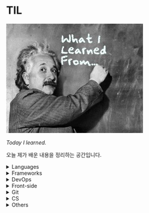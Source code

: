 # TIL

![image](resources/image.jpg)

*Today I learned.*

오늘 제가 배운 내용을 정리하는 공간입니다.

<details>
  <summary>Languages</summary>
  <ul>
    <li>
      <details>
      <summary><a href="languages/java.md" target="_blank">Java</a></summary>
        <ul>
          <li><a href="languages/java.md#fature" target="_blank">Java의 특징</a></li>
          <li><a href="languages/java.md#philosophy" target="_blank">Java의 철학</a></li>
          <li><a href="languages/java.md#run-java-cli" target="_blank">IDE없이 컴파일, 실행하기</a></li>
          <li><a href="languages/java.md#wrapper-class" target="_blank">Wrapper Class</a></li>
          <li><a href="languages/java.md#date" target="_blank">Date</a></li>
          <li><a href="languages/java.md#javadoc" target="_blank">JavaDoc</a></li>
          <li><a href="languages/java.md#math" target="_blank">Math</a></li>
          <li><a href="languages/java.md#length" target="_blank">length, length(), size()</a></li>
          <li><a href="languages/java.md#equals" target="_blank">==과 equals()</a></li>
          <li><a href="languages/java.md#touppercase" target="_blank">문자열 변환 함수</a></li>
          <li><a href="languages/java.md#lombok" target="_blank">Lombok</a></li>
          <li><a href="languages/java.md#javabean" target="_blank">JavaBean</a></li>
        </ul>
      </details>
    </li>
    <li>
      <details>
      <summary><a href="languages/python.md" target="_blank">Python</a></summary>
        <ul>
          <li><a href="languages/python.md#feature" target="_blank">파이썬의 특징</a></li>
          <li><a href="languages/python.md#interpretor" target="_blank">인터프리터 언어</a></li>
          <li><a href="languages/python.md#indent" target="_blank">인덴트</a></li>
        </ul>
      </details>
    </li>
    <li>
      <details>
      <summary><a href="languages/sql.md" target="_blank">SQL (oracle)</a></summary>
        <ul>
          <li><a href="languages/sql.md#overview" target="_blank">데이터베이스 개요</a></li>
          <li><a href="languages/sql.md#proscons" target="_blank">데이터베이스의 장단점</a></li>
          <ul>
            <li><a href="languages/sql.md#pros" target="_blank">장점</a></li>
            <li><a href="languages/sql.md#cons" target="_blank">단점</a></li>
          </ul>
          <li><a href="languages/sql.md#term" target="_blank">데이터베이스 관련 용어</a></li>
          <ul>
            <li><a href="languages/sql.md#ddl" target="_blank">DDL</a></li>
            <li><a href="languages/sql.md#dml" target="_blank">DML</a></li>
            <li><a href="languages/sql.md#dcl" target="_blank">DCL</a></li>
            <li><a href="languages/sql.md#dbms" target="_blank">DBMS</a></li>
            <li><a href="languages/sql.md#rdbms" target="_blank">RDBMS</a></li>
          </ul>
          <li><a href="languages/sql.md#show-all-tables" target="_blank">오라클에서 전체 테이블 조회하기</a></li>
          <li><a href="languages/sql.md#create-account" target="_blank">오라클 DB 계정 생성하고 전환하기</a></li>
          <li><a href="languages/sql.md#drop-account" target="_blank">오라클 DB 계정 삭제하기</a></li>
          <li><a href="languages/sql.md#create-table" target="_blank">테이블 생성하기</a></li>
          <li><a href="languages/sql.md#desc" target="_blank">데이터 구조 조회하기 (DESC)</a></li>
          <li><a href="languages/sql.md#insert-into-table" target="_blank">데이터 삽입하기</a></li>
          <li><a href="languages/sql.md#drop-table" target="_blank">테이블 삭제하기</a></li>
          <li><a href="languages/sql.md#show-all-columns" target="_blank">테이블 전체 컬럼 조회</a></li>
          <li><a href="languages/sql.md#show-specific-columns" target="_blank">선택적 데이터 조회</a></li>
          <li><a href="languages/sql.md#show-columns-while-condition" target="_blank">조건에 따른 데이터 조회</a></li>
          <li><a href="languages/sql.md#select-order" target="_blank">정렬하여 조회하기 (이름순으로 조회시, 동명이면 생일순)</a></li>
          <li><a href="languages/sql.md#limit" target="_blank">데이터 출력 수 결정하기 (LIMIT)</a></li>
          <li><a href="languages/sql.md#distinct" target="_blank">중복제거 조회 (DISTINCT)</a></li>
          <li><a href="languages/sql.md#sql-math" target="_blank">연산처리</a></li>
        </ul>
      </details>
    </li>
  </ul>
</details>
<details>
  <summary>Frameworks</summary>
  <ul>
    <li>
      <details>
      <summary><a href="https://github.com/youngjinmo/TIL/tree/master/frameworks/spring-framework">Spring Framework</a></summary>
      	<ul>
    			<li>
          	<details>
          		<summary><a href="frameworks/spring-framework/spring-boot.md" target="_blank">Spring Boot</a></summary>
              <ul>
                <li><a href="frameworks/spring-framework/spring-boot.md#feature" target="_blank">Spring Boot 특징</a></li>
                <li><a href="frameworks/spring-framework/spring-boot.md#config" target="_blank">Spring Boot auto-configuration</a></li>
                <li><a href="frameworks/spring-framework/spring-boot.md#error" target="_blank">에러페이지 핸들링</a></li>
              </ul>
            </details>
          </li>
          <li>
          	<details>
          		<summary><a href="frameworks/spring-framework/spring-security.md" target="_blank">Spring Security</a></summary>
              <ul>
                <li><a href="frameworks/spring-framework/spring-security.md#oatuh2" target="_blank">OAuth2</a></li>
              </ul>
            </details>
          </li>
          <li>
            <details>
              <summary><a href="frameworks/spring-framework/jpa.md" target="_blank">JPA</a></summary>
              <ul>
                <li><a href="frameworks/spring-framework/jpa.md#hibernate" target="_blank">Hibernate</a></li>
              </ul>
            </details>
          </li>
  		</ul>
      </details>
    </li>
    <li>
      <details>
        <summary><a href="frameworks/django.md" target="_blank">Django</a></summary>
        <ul>
          <li><a href="frameworks/django.md#mtv" target="_blank">MTV</a></li>
          <li><a href="frameworks/django.md#virtualenv" target="_blank">virtualenv</a></li>
          <li><a href="frameworks/django.md#start-django" target="_blank">Django 실행환경 구성하기</a></li>
          <li><a href="frameworks/django.md#startproject" target="_blank">start project</a></li>
          <li><a href="frameworks/django.md#migrate" target="_blank">데이터베이스 마이그레이션</a></li>
          <li><a href="frameworks/django.md#runserver" target="_blank">서버 실행하기</a></li>
        </ul>
      </details>
    </li>
  </ul>
</details>
<details>
  <summary>DevOps</summary>
  <ul>
    <li>
      <details>
        <summary><a href="DevOps/Linux.md" target="_blank">Linux</a></summary>
        <ul>
          <li>
            <details>
              <summary><a href="DevOps/Linux.md#commands" target="_blank">명령어</a></summary>
              <ul>
                <li><a href="DevOps/Linux.md#shell-kernel" target="_blank">Shell과 Kernel</a></li>
                <li><a href="DevOps/Linux.md#uname-m" target="_blank">비트(32/64) 확인</a></li>
                <li><a href="DevOps/Linux.md#find" target="_blank">find</a></li>
                <li><a href="DevOps/Linux.md#symboliclink" target="_blank">Symbolic Link</a></li>
                <li><a href="DevOps/Linux.md#grep" target="_blank">grep</a></li>
                <li><a href="DevOps/Linux.md#save-output" target="_blank">터미널 결과 출력 저장</a></li>
                <li><a href="DevOps/Linux.md#combine-commands" target="_blank">복수의 명령어 동시실행</a></li>
                <li><a href="DevOps/Linux.md#caffeinate" target="_blank">슬립모드 진입방지 (caffeinate)</a></li>
                <li><a href="DevOps/Linux.md#ubuntu-reboot" target="_blank">시스템 재부팅</a></li>
                <li><a href="DevOps/Linux.md#change-localtime" target="_blank">서버시간 변경하기</a></li>
                <li><a href="DevOps/Linux.md#setup-utf8" target="_blank">UTF-8 인코딩설정</a></li>
                <li><a href="DevOps/Linux.md#hostname" target="_blank">호스트네임 변경하기</a></li>
                <li><a href="DevOps/Linux.md#wget" target="_blank">wget으로 파일다운로드</a></li>
                <li><a href="DevOps/Linux.md#adduser" target="_blank">계정 생성하기</a></li>
                <li><a href="DevOps/Linux.md#password" target="_blank">우분투 패스워드 설정하기</a></li>
              </ul>
            </details>
          </li>
          <li>
            <details>
              <summary><a href="DevOps/Linux.md#vim" target="_blank">Vim</a></summary>
              <ul>
                <li><a href="DevOps/Linux.md#vi-input" target="_blank">입력 명령어</a></li>
            		<li><a href="DevOps/Linux.md#vi-move" target="_blank">이동 명령어</a></li>
      					<li><a href="DevOps/Linux.md#vi-filestatus" target="_blank">파일 상태 명령어</a></li>
								<li><a href="DevOps/Linux.md#vimrc" target="_blank">IDE처럼 사용을 위한 Vim 셋팅하기</a></li>
                <li><a href="DevOps/Linux.md#vim-v" target="_blank">한 글자/한 줄씩 드래그 하기</a></li>
              </ul>
            </details>
          </li>
          <li>
            <details>
              <summary><a href="DevOps/Linux.md#apt-get" target="_blank">패키지 관리툴 (apt-get)</a></summary>
              <ul>
                <li><a href="DevOps/Linux.md#difference-between-update-upgrade" target="_blank">update와 upgrade의 차이</a></li>
                <li><a href="DevOps/Linux.md#install-remove" target="_blank">apt-get 패키지 설치/삭제하기</a></li>
              </ul>
            </details>
          </li>
        </ul>
      </details>
    </li>
    <li>
      <details>
        <summary><a href="DevOps/Docker.md" target="_blank">Docker</a></summary>
        <ul>
          <li><a href="DevOps/Docker.md#intro" target="_blank">도커?</a></li>
          <li><a href="DevOps/Docker.md#installation" target="_blank">도커 설치</a></li>
          <li><a href="DevOps/Docker.md#create-image" target="_blank">이미지 설치하기</a></li>
          <li><a href="DevOps/Docker.md#rename-image" target="_blank">이미지 이름 변경</a></li>
          <li><a href="DevOps/Docker.md#create-container" target="_blank">컨테이너 생성하기</a></li>
          <li><a href="DevOps/Docker.md#hostname" target="_blank">호스트네임 지정하기</a></li>
          <li><a href="DevOps/Docker.md#control-container" target="_blank">컨테이너 시작/중단하기</a></li>
          <li><a href="DevOps/Docker.md#images" target="_blank">도커 이미지 조회하기</a></li>
          <li><a href="DevOps/Docker.md#ps" target="_blank">도커 컨테이너 조회하기</a></li>
          <li><a href="DevOps/Docker.md#exec-imageid-bash" target="_blank">bash모드로 컨테이너 진입</a></li>
          <li><a href="DevOps/Docker.md#change-container" target="_blank">컨테이너 이름 변경</a></li>
          <li><a href="DevOps/Docker.md#rm-container" target="_blank">컨테이너 삭제</a></li>
          <li><a href="DevOps/Docker.md#rmi-image" target="_blank">이미지 삭제</a></li>
        </ul>
      </details>
    </li>
    <li>
      <details>
        <summary><a href="DevOps/AWS.md" target="_blank">AWS</a></summary>
        <ul>
          <li><a href="DevOps/AWS.md#region" target="_blank">Region과 Availability zone</a></li>
          <li><a href="DevOps/AWS.md#ec2" target="_blank">EC2 인스턴스의 기능</a></li>
          <li><a href="DevOps/AWS.md#ssh-i" target="_blank">터미널로 EC2 인스턴스 SSH 접속</a></li>
          <li><a href="DevOps/AWS.md#locale-ko-utf8" target="_blank">EC2 locale 설정</a></li>
          <li><a href="DevOps/AWS.md#awscli" target="_blank">awscli 설치하기</a></li>
          <li><a href="DevOps/AWS.md#start-apache2" target="_blank">Apache2 웹서버 실행</a></li>
          <li><a href="DevOps/AWS.md#autoload-pem" target="_blank">키페어(.pem) 자동으로 읽어오기</a></li>
          <li><a href="DevOps/AWS.md#install-jdk-ubuntu" target="_blank">Ubuntu EC2에 JDK 설치하기</a></li>
          <li><a href="DevOps/AWS.md#install-jdk-amazonlinux" target="_blank">Amazon Linux에 Java 설치하기</a></li>
          <li><a href="DevOps/AWS.md#which" target="_blank">Java 설치 경로 찾기</a></li>
          <li><a href="DevOps/AWS.md#install-maven" target="_blank">Amazon Linux에 메이븐 설치하기</a></li>
          <li><a href="DevOps/AWS.md#java-build" target="_blank">Java 프로그램 빌드하기 (maven/gradle)</a></li>
          <li><a href="DevOps/AWS.md#java-jar" target="_blank">Java 프로그램 실행하기 (jar파일 실행)</a></li>
        </ul>
      </details>
    </li>
  </ul>
</details>
<details>
  <summary>Front-side</summary>
  <ul>
    <li>
      <details>
        <summary><a href="front-side/template-engines.md" target="_blank">Template Engines</a></summary>
        <ul>
          <li><a href="front-side/template-engines.md#mustache" target="_blank">Mustache</a></li>
        </ul>
      </details>
    </li>
    <li>
      <details>
        <summary><a href="front-side/html.md" target="_blank">HTML</a></summary>
        <ul>
          <li><a href="front-side/html.md#datails" target="_blank">details</a></li>
        </ul>
      </details>
    </li>
    <li>
      <details>
        <summary><a href="front-side/CSS.md" target="_blank">CSS</a></summary>
        <ul>
          <li><a href="front-side/CSS.md#word-break" target="_blank">word-break</a></li>
          <li><a href="front-side/CSS.md#apply-style-to-multiple-ids" target="_blank">복수의 id에 CSS 적용</a></li>
          <li><a href="front-side/CSS.md#margin-and-padding" target="_blank">margin과 padding 차이</a></li>
          <li><a href="front-side/CSS.md##luminosity" target="_blank">이미지 흑백 전환 효과주기</a></li>
        </ul>
      </details>
    </li>
  </ul>
</details>
<details>
      <summary>Git</summary>
      <ul>
        <li><a href="vcs/git.md#staging-commit" target="_blank">Staging과 Commit</a></li>
        <li><a href="vcs/git.md#add-p" target="_blank">파일단위 아닌 변경사항 단위로 커밋하기</a></li>
        <li><a href="vcs/git.md#restore" target="_blank">Unstaging</a></li>
        <li><a href="vcs/git.md#log-decorate" target="_blank">git log 그래프로 보기</a></li>
        <li><a href="vcs/git.md#create-branch" target="_blank">브랜치 생성하기</a></li>
        <li><a href="vcs/git.md#move-branch" target="_blank">브랜치 이동하기</a></li>
        <li><a href="vcs/git.md#delete-branch" target="_blank">브랜치 삭제하기</a></li>
        <li><a href="vcs/git.md#delete-origin-branch" target="_blank">원격 저장소 브랜치 삭제하기</a></li>
        <li><a href="vcs/git.md#change-branch-name" target="_blank">브랜치 이름 변경하기</a></li>
        <li><a href="vcs/git.md#rebase-merged" target="_blank">커밋 합치기 with rebase</a></li>
        <li><a href="vcs/git.md#rebase-change-sequence" target="_blank">커밋 순서 바꾸기 with rebase</a></li>
        <li><a href="vcs/git.md#rebase-change-commit-m" target="_blank">커밋메세지 변경하기 with rebase</a></li>
        <li><a href="vcs/git.md#commit-amend" target="_blank">최신 커밋 메세지 변경하기</a></li>
        <li><a href="vcs/git.md#move-to-commit" target="_blank">커밋 이동하기</a></li>
        <li><a href="vcs/git.md#set-url" target="_blank">원격 저장소 변경하기</a></li>
        <li><a href="vcs/git.md#fork" target="_blank">Fork</a></li>
        <li><a href="vcs/git.md#pr" target="_blank">PR</a></li>
        <li><a href="vcs/git.md#gitignore" target="_blank">.gitignore</a></li>
        <li><a href="vcs/git.md#config" target="_blank">git config 설정</a></li>
        <li><a href="vcs/git.md#credential" target="_blank">Github Credential 저장</a></li>
        <li><a href="vcs/git.md#add-ssh" target="_blank">Github에 SSH 등록하기</a></li>
        <li><a href="vcs/git.md#license" target="_blank">레파지토리 라이센스</a></li>
        <li><a href="vcs/git.md#gitmessage" target="_blank">커밋 템플릿 만들기</a></li>
      </ul>
      </details>
<details>
  <summary>CS</summary>
  <ul>
    <li>
      <details>
        <summary><a href="CS/network/HTTP.md" target="_blank">HTTP</a></summary>
        <ul>
          <li><a href="CS/network/HTTP.md#get-post" target="_blank">GET/POST</a></li>
          <li><a href="CS/network/HTTP.md#uri-url" target="_blank">URI와 URL</a></li>
        </ul>
      </details>
    </li>
  </ul>
</details>
<details>
  <summary>Others</summary>
  <ul>
    <li>
      <details>
      <summary><a href="Others/reg.md" target="_blank">정규표현식</a></summary>
      <ul>
        <li><a href="Others/reg.md#digit-single" target="_blank">숫자 대표문자 (한 글자만)</a></li>
        <li><a href="Others/reg.md#word-single" target="_blank">글자 대표문자 (한 글자만)</a></li>
        <li><a href="Others/reg.md#multiple" target="_blank">문자 여러개</a></li>
        <li><a href="Others/reg.md#atleast-one" target="_blank">0개 이상</a></li>
        <li><a href="Others/reg.md#isExist" target="_blank">x가 있을수도 있고, 없을 수도 있고</a></li>
        <li><a href="Others/reg.md#isExist-multiple" target="_blank">x 또는 y가 있을수도 있고, 없을 수도 있고</a></li>
        <li><a href="Others/reg.md#select-word-by-specific-number" target="_blank">특정 글자 수의 문자만 조회</a></li>
        <li><a href="Others/reg.md#select-word-by-numbers" target="_blank">글자 수 조건 추가하여 문자 조회</a></li>
        <li><a href="Others/reg.md#select-specific-word" target="_blank">특정 문자만 조회</a></li>
        <li><a href="Others/reg.md#select-all-small-alphabets" target="_blank">소문자 알파벳 전체를 조회하기</a></li>
        <li><a href="Others/reg.md#select-korean" target="_blank">한글단어 조회</a></li>
        <li><a href="Others/reg.md#select-other-words" target="_blank">기타 대표문자</a></li>
        <li><a href="Others/reg.md#regbylanguages" target="_blank">언어별 정규표현식</a></li>
      </ul>
      </details>
    </li>
    <li>
      <details>
      <summary><a href="Others/Errors.md" target="_blank">Errors</a></summary>
      <ul>
        <li><a href="Others/Errors.md#reimport-gradle" target="_blank">Gradle이 정상적으로 작동하지 않을때</a></li>
      </ul>
      </details>
    </li>
    <li>
      <details>
      <summary><a href="Others/mac.md" target="_blank">MacOS</a></summary>
      <ul>
        <li><a href="Others/mac.md#homebrew" target="_blank">Homebrew</a></li>
        <li><a href="Others/mac.md#package-tree" target="_blank">tree 패키지</a></li>
        <li><a href="Others/mac.md#commandlinetools" target="_blank">Xcode 대신 Command Line Tools 사용하기</a></li>
        <li><a href="Others/mac.md#xcrun-error" target="_blank">xcrun error</a></li>
      </ul>
      </details>
    </li>
    <li>
      <details>
      <summary><a href="Others/pi.md" target="_blank">Raspberry Pi</a></summary>
      <ul>
        <li><a href="Others/pi.md#enable-ssh" target="_blank">SSH 활성화</a></li>
        <li><a href="Others/pi.md#ssh-mac" target="_blank">맥에서 라즈베리파이 SSH 접속</a></li>
        <li><a href="Others/pi.md#install-docker" target="_blank">도커 설치</a></li>
      </ul>
      </details>
    </li>
  </ul>
</details>

<br>

